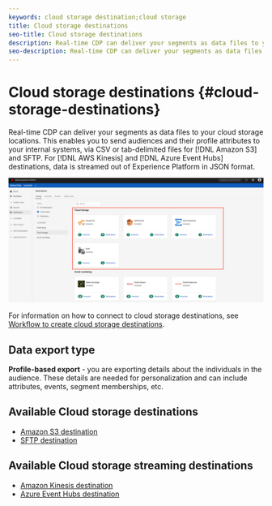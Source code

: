 ```yaml
---
keywords: cloud storage destination;cloud storage
title: Cloud storage destinations
seo-title: Cloud storage destinations
description: Real-time CDP can deliver your segments as data files to your Amazon S3, AWS Kinesis, Azure Event Hubs, or SFTP cloud storage locations.
seo-description: Real-time CDP can deliver your segments as data files to your Amazon S3, AWS Kinesis, Azure Event Hubs, or SFTP cloud storage locations.
---
```


# Cloud storage destinations {#cloud-storage-destinations}

Real-time CDP can deliver your segments as data files to your cloud storage locations. This enables you to send audiences and their profile attributes to your internal systems, via CSV or tab-delimited files for [!DNL Amazon S3] and SFTP. For [!DNL AWS Kinesis] and [!DNL Azure Event Hubs] destinations, data is streamed out of Experience Platform in JSON format.

![Adobe Cloud storage destinations](../../assets/catalog/cloud-storage/cloud-storage-destinations.png)

For information on how to connect to cloud storage destinations, see [Workflow to create cloud storage destinations](./workflow.md).

## Data export type

**Profile-based export** -  you are exporting details about the individuals in the audience. These details are needed for personalization and can include attributes, events, segment memberships, etc.

## Available Cloud storage destinations

* [Amazon S3 destination](./amazon-s3.md)
* [SFTP destination](./sftp.md)

## Available Cloud storage streaming destinations

* [Amazon Kinesis destination](./amazon-kinesis.md)
* [Azure Event Hubs destination](.azure-event-hubs.md)